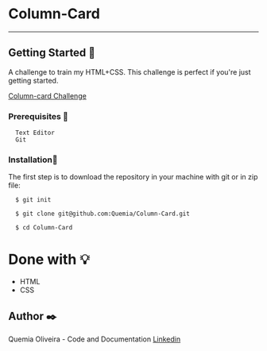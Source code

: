 # Column-Card

--------------------------


## Getting Started :rocket:

A challenge to train my HTML+CSS. This challenge is perfect if you're just getting started. 

[Column-card Challenge](https://www.frontendmentor.io/challenges/3column-preview-card-component-pH92eAR2-)



### Prerequisites :page_with_curl:

  ```
    Text Editor
    Git
  ```

### Installation:wrench:

The first step is to download the repository in your machine with git or in zip file:

  ```shell
    $ git init

    $ git clone git@github.com:Quemia/Column-Card.git

    $ cd Column-Card
```


# Done with :bulb:

  + HTML
  + CSS
      
  

## Author :black_nib:

Quemia Oliveira - Code and Documentation [Linkedin](https://www.linkedin.com/in/quemia-caroline-alves-de-oliveira-635042209/)

  
  
  
